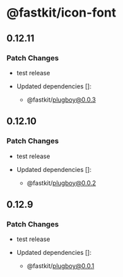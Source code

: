 # @fastkit/icon-font

## 0.12.11

### Patch Changes

- test release

- Updated dependencies []:
  - @fastkit/plugboy@0.0.3

## 0.12.10

### Patch Changes

- test release

- Updated dependencies []:
  - @fastkit/plugboy@0.0.2

## 0.12.9

### Patch Changes

- test release

- Updated dependencies []:
  - @fastkit/plugboy@0.0.1

